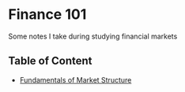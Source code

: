 # Finance 101

Some notes I take during studying financial markets

## Table of Content

- [Fundamentals of Market Structure](./market_structure.md)
